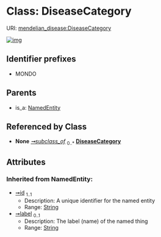 
# Class: DiseaseCategory




URI: [mendelian_disease:DiseaseCategory](http://w3id.org/ontogpt/mendelian_disease/DiseaseCategory)


[![img](https://yuml.me/diagram/nofunky;dir:TB/class/[NamedEntity],[MendelianDisease]-%20subclass_of%200..*>[DiseaseCategory&#124;id(i):string;label(i):string%20%3F],[NamedEntity]^-[DiseaseCategory],[MendelianDisease])](https://yuml.me/diagram/nofunky;dir:TB/class/[NamedEntity],[MendelianDisease]-%20subclass_of%200..*>[DiseaseCategory&#124;id(i):string;label(i):string%20%3F],[NamedEntity]^-[DiseaseCategory],[MendelianDisease])

## Identifier prefixes

 * MONDO

## Parents

 *  is_a: [NamedEntity](NamedEntity.md)

## Referenced by Class

 *  **None** *[➞subclass_of](mendelianDisease__subclass_of.md)*  <sub>0..\*</sub>  **[DiseaseCategory](DiseaseCategory.md)**

## Attributes


### Inherited from NamedEntity:

 * [➞id](namedEntity__id.md)  <sub>1..1</sub>
     * Description: A unique identifier for the named entity
     * Range: [String](types/String.md)
 * [➞label](namedEntity__label.md)  <sub>0..1</sub>
     * Description: The label (name) of the named thing
     * Range: [String](types/String.md)
